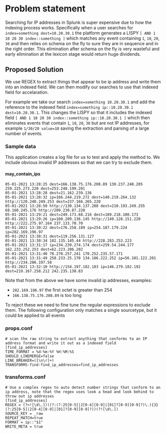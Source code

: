 # Problem statement

Searching for IP addresses in Splunk is super expensive due to how the indexing process works. Specifically when a user searches for `index=something dest=10.20.30.1` the platform generates a LISPY `[ AND 1 10 20 30 index::something ]` which matches any event containing `1`, `10`, `20`, `30` and then relies on schema on the fly to sure they are in sequence and in the right order. This elimination after schema on the fly is very wasteful and early elimination at the lexicon stage would return huge dividends.

## Proposed Solution

We use REGEX to extract things that appear to be ip address and write them into an indexed field. We can then modify our searches to use that indexed field for accelaration.

For example we take our search `index=something 10.20.30.1` and add the reference to the indexed field `index=something ip::10.20.30.1 dest=10.20.30.1`. This changes the LISPY so that it includes the indexed field `[ AND 1 10 20 30 index::something ip::10.20.30.1 ]` which then eliminates events that contain `1`, `10`, `20`, `30` but are not IP addresses, for example `1/30/20 value=10` saving the extraction and parsing of a large number of events.

### Sample data

This application creates a log file for us to test and apply the method to. We include obvious invalid IP addresses so that we can try to exclude them.

#### may_contain_ips

    05-01-2021 13:28:25 dest=166.138.75.176.208.89 130.237.248.205 259.225.273.220 dest=253.248.199.201
    05-01-2021 13:28:28 dest=21.162.239.136
    05-01-2021 13:28:32 ip=166.244.219.272 dest=140.219.264.132 http://120.240.249.253 dest=237.166.265.220
    05-01-2021 13:28:50 http://130.134.137.208 dest=210.193.249.255 68.160.245.176 http://209.230.87.220
    05-01-2021 13:29:21 dest=249.173.68.216 dest=189.218.100.173
    05-01-2021 13:29:26 ip=160.209.136.145 http://149.128.151.220 http://222.275.97.164 237.133.70.70
    05-01-2021 13:30:22 dest=176.258.189 ip=254.187.179.224 ip=282.169.196.97
    05-01-2021 13:30:31 dest=119.256.131.127
    05-01-2021 13:30:34 102.135.145.44 http://228.283.253.223
    05-01-2021 13:31:17 ip=234.239.274.174 dest=259.54.244.177 162.233.252.253 dest=62.223.206.202
    05-01-2021 13:31:40 78.270.257.241 170.252.235.57.171
    05-01-2021 13:31:49 258.233.25.170 134.106.222.252 ip=56.101.122.201 http://234.206.197.58
    05-01-2021 13:32:10 http://154.197.182.183 ip=146.279.182.192 dest=219.167.258.212 242.235.130.83

Note that from the above we have some invalid ip addresses, examples:

* `282.169.196.97` the first octet is greater than 254
* `166.138.75.176.208.89` is too long

To reject these we need to fine tune the regular expressions to exclude them. The following configuration only matches a single sourcetype, but it could be applied to all events

### props.conf

    # scan the raw string to extract anything that conforms to an IP address format and write it out as a indexed field
    [find_ip_addresses]
    TIME_FORMAT = %d-%m-%Y %H:%M:%S
    SHOULD_LINEMERGE=false
    LINE_BREAKER=([\n\r]+)
    TRANSFORMS-find-find_ip_addresses=find_ip_addresses


### transforms.conf

    # Use a complex regex to auto detect number strings that conform to an ip address, note that the regex uses look a head and look behind to throw out ip addresses
    [find_ip_addresses]
    REGEX = (?<![\d\.])((?:(?:25[0-5]|2[0-4][0-9]|[01]?[0-9][0-9]?)\.){3}(?:25[0-5]|2[0-4][0-9]|[01]?[0-9][0-9]?))(?![\d\.])
    SOURCE_KEY = _raw
    REPEAT_MATCH=true
    FORMAT = ip::"$1"
    WRITE_META = true

